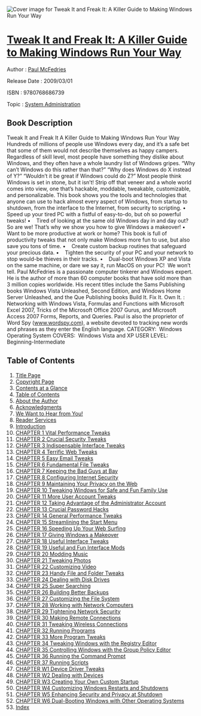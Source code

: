![Cover image for Tweak It and Freak It: A Killer Guide to Making Windows Run Your Way](https://imgdetail.ebookreading.net/cover/cover/system_admin/EB9780768686739.jpg)

[Tweak It and Freak It: A Killer Guide to Making Windows Run Your Way](https://ebookreading.net/view/book/Tweak+It+and+Freak+It%3A+A+Killer+Guide+to+Making+Windows+Run+Your+Way-EB9780768686739_1.html "Tweak It and Freak It: A Killer Guide to Making Windows Run Your Way")
====================================================================================================================

Author : [Paul McFedries](https://ebookreading.net/search/author/Paul+McFedries)

Release Date : 2009/03/01

ISBN : 9780768686739

Topic : [System Administration](https://ebookreading.net/search/category/system-administration)

Book Description
-----------------

Tweak It and Freak It
A Killer Guide to Making Windows Run Your Way
Hundreds of millions of people use Windows every day, and it’s a safe bet that some of them would not describe themselves as happy campers.  Regardless of skill level, most people have something they dislike about Windows, and they often have a whole laundry list of Windows gripes. “Why can’t Windows do this rather than that?” “Why does Windows do X instead of Y?” “Wouldn’t it be great if Windows could do Z?”
Most people think Windows is set in stone, but it isn’t! Strip off that veneer and a whole world comes into view, one that’s hackable, moddable, tweakable, customizable, and personalizable. This book shows you the tools and technologies that anyone can use to hack almost every aspect of Windows, from startup to shutdown, from the interface to the Internet, from security to scripting.
•    Speed up your tired PC with a fistful of easy-to-do, but oh so powerful tweaks!
•    Tired of looking at the same old Windows day in and day out? So are we! That’s why we show you how to give Windows a makeover!
•    Want to be more productive at work or home? This book is full of productivity tweaks that not only make Windows more fun to use, but also save you tons of time.
•    Create custom backup routines that safeguard your precious data.
•    Tighten the security of your PC and your network to stop would-be thieves in their tracks.
•    Dual-boot Windows XP and Vista on the same machine, or dare we say it, run MacOS on your PC!  We won’t tell.
Paul McFedries is a passionate computer tinkerer and Windows expert. He is the author of more than 60 computer books that have sold more than 3 million copies worldwide. His recent titles include the Sams Publishing books Windows Vista Unleashed, Second Edition, and Windows Home Server Unleashed, and the Que Publishing books Build It. Fix It. Own It. :  Networking with Windows Vista, Formulas and Functions with Microsoft Excel 2007, Tricks of the Microsoft Office 2007 Gurus, and Microsoft Access 2007 Forms, Reports, and Queries. Paul is also the proprietor of Word Spy (www.wordspy.com), a website devoted to tracking new words and phrases as they enter the English language.
CATEGORY:  Windows Operating System
COVERS:  Windows Vista and XP
USER LEVEL:  Beginning-Intermediate
              
Table of Contents
-----------------

1. [Title Page](https://ebookreading.net/view/book/Tweak+It+and+Freak+It%3A+A+Killer+Guide+to+Making+Windows+Run+Your+Way-EB9780768686739_2.html#title)
1. [Copyright Page](https://ebookreading.net/view/book/Tweak+It+and+Freak+It%3A+A+Killer+Guide+to+Making+Windows+Run+Your+Way-EB9780768686739_2.html#copy)
1. [Contents at a Glance](https://ebookreading.net/view/book/Tweak+It+and+Freak+It%3A+A+Killer+Guide+to+Making+Windows+Run+Your+Way-EB9780768686739_3.html)
1. [Table of Contents](https://ebookreading.net/view/book/Tweak+It+and+Freak+It%3A+A+Killer+Guide+to+Making+Windows+Run+Your+Way-EB9780768686739_4.html)
1. [About the Author](https://ebookreading.net/view/book/Tweak+It+and+Freak+It%3A+A+Killer+Guide+to+Making+Windows+Run+Your+Way-EB9780768686739_5.html)
1. [Acknowledgments](https://ebookreading.net/view/book/Tweak+It+and+Freak+It%3A+A+Killer+Guide+to+Making+Windows+Run+Your+Way-EB9780768686739_6.html)
1. [We Want to Hear from You!](https://ebookreading.net/view/book/Tweak+It+and+Freak+It%3A+A+Killer+Guide+to+Making+Windows+Run+Your+Way-EB9780768686739_7.html)
1. [Reader Services](https://ebookreading.net/view/book/Tweak+It+and+Freak+It%3A+A+Killer+Guide+to+Making+Windows+Run+Your+Way-EB9780768686739_8.html)
1. [Introduction](https://ebookreading.net/view/book/Tweak+It+and+Freak+It%3A+A+Killer+Guide+to+Making+Windows+Run+Your+Way-EB9780768686739_9.html)
1. [CHAPTER 1 Vital Performance Tweaks](https://ebookreading.net/view/book/Tweak+It+and+Freak+It%3A+A+Killer+Guide+to+Making+Windows+Run+Your+Way-EB9780768686739_10.html)
1. [CHAPTER 2 Crucial Security Tweaks](https://ebookreading.net/view/book/Tweak+It+and+Freak+It%3A+A+Killer+Guide+to+Making+Windows+Run+Your+Way-EB9780768686739_11.html)
1. [CHAPTER 3 Indispensable Interface Tweaks](https://ebookreading.net/view/book/Tweak+It+and+Freak+It%3A+A+Killer+Guide+to+Making+Windows+Run+Your+Way-EB9780768686739_12.html)
1. [CHAPTER 4 Terrific Web Tweaks](https://ebookreading.net/view/book/Tweak+It+and+Freak+It%3A+A+Killer+Guide+to+Making+Windows+Run+Your+Way-EB9780768686739_13.html)
1. [CHAPTER 5 Easy Email Tweaks](https://ebookreading.net/view/book/Tweak+It+and+Freak+It%3A+A+Killer+Guide+to+Making+Windows+Run+Your+Way-EB9780768686739_14.html)
1. [CHAPTER 6 Fundamental File Tweaks](https://ebookreading.net/view/book/Tweak+It+and+Freak+It%3A+A+Killer+Guide+to+Making+Windows+Run+Your+Way-EB9780768686739_15.html)
1. [CHAPTER 7 Keeping the Bad Guys at Bay](https://ebookreading.net/view/book/Tweak+It+and+Freak+It%3A+A+Killer+Guide+to+Making+Windows+Run+Your+Way-EB9780768686739_16.html)
1. [CHAPTER 8 Configuring Internet Security](https://ebookreading.net/view/book/Tweak+It+and+Freak+It%3A+A+Killer+Guide+to+Making+Windows+Run+Your+Way-EB9780768686739_17.html)
1. [CHAPTER 9 Maintaining Your Privacy on the Web](https://ebookreading.net/view/book/Tweak+It+and+Freak+It%3A+A+Killer+Guide+to+Making+Windows+Run+Your+Way-EB9780768686739_18.html)
1. [CHAPTER 10 Tweaking Windows for Safe and Fun Family Use](https://ebookreading.net/view/book/Tweak+It+and+Freak+It%3A+A+Killer+Guide+to+Making+Windows+Run+Your+Way-EB9780768686739_19.html)
1. [CHAPTER 11 More User Account Tweaks](https://ebookreading.net/view/book/Tweak+It+and+Freak+It%3A+A+Killer+Guide+to+Making+Windows+Run+Your+Way-EB9780768686739_20.html)
1. [CHAPTER 12 Taking Advantage of the Administrator Account](https://ebookreading.net/view/book/Tweak+It+and+Freak+It%3A+A+Killer+Guide+to+Making+Windows+Run+Your+Way-EB9780768686739_21.html)
1. [CHAPTER 13 Crucial Password Hacks](https://ebookreading.net/view/book/Tweak+It+and+Freak+It%3A+A+Killer+Guide+to+Making+Windows+Run+Your+Way-EB9780768686739_22.html)
1. [CHAPTER 14 General Performance Tweaks](https://ebookreading.net/view/book/Tweak+It+and+Freak+It%3A+A+Killer+Guide+to+Making+Windows+Run+Your+Way-EB9780768686739_23.html)
1. [CHAPTER 15 Streamlining the Start Menu](https://ebookreading.net/view/book/Tweak+It+and+Freak+It%3A+A+Killer+Guide+to+Making+Windows+Run+Your+Way-EB9780768686739_24.html)
1. [CHAPTER 16 Speeding Up Your Web Surfing](https://ebookreading.net/view/book/Tweak+It+and+Freak+It%3A+A+Killer+Guide+to+Making+Windows+Run+Your+Way-EB9780768686739_25.html)
1. [CHAPTER 17 Giving Windows a Makeover](https://ebookreading.net/view/book/Tweak+It+and+Freak+It%3A+A+Killer+Guide+to+Making+Windows+Run+Your+Way-EB9780768686739_26.html)
1. [CHAPTER 18 Useful Interface Tweaks](https://ebookreading.net/view/book/Tweak+It+and+Freak+It%3A+A+Killer+Guide+to+Making+Windows+Run+Your+Way-EB9780768686739_27.html)
1. [CHAPTER 19 Useful and Fun Interface Mods](https://ebookreading.net/view/book/Tweak+It+and+Freak+It%3A+A+Killer+Guide+to+Making+Windows+Run+Your+Way-EB9780768686739_28.html)
1. [CHAPTER 20 Modding Music](https://ebookreading.net/view/book/Tweak+It+and+Freak+It%3A+A+Killer+Guide+to+Making+Windows+Run+Your+Way-EB9780768686739_29.html)
1. [CHAPTER 21 Tweaking Photos](https://ebookreading.net/view/book/Tweak+It+and+Freak+It%3A+A+Killer+Guide+to+Making+Windows+Run+Your+Way-EB9780768686739_30.html)
1. [CHAPTER 22 Customizing Video](https://ebookreading.net/view/book/Tweak+It+and+Freak+It%3A+A+Killer+Guide+to+Making+Windows+Run+Your+Way-EB9780768686739_31.html)
1. [CHAPTER 23 Handy File and Folder Tweaks](https://ebookreading.net/view/book/Tweak+It+and+Freak+It%3A+A+Killer+Guide+to+Making+Windows+Run+Your+Way-EB9780768686739_32.html)
1. [CHAPTER 24 Dealing with Disk Drives](https://ebookreading.net/view/book/Tweak+It+and+Freak+It%3A+A+Killer+Guide+to+Making+Windows+Run+Your+Way-EB9780768686739_33.html)
1. [CHAPTER 25 Super Searching](https://ebookreading.net/view/book/Tweak+It+and+Freak+It%3A+A+Killer+Guide+to+Making+Windows+Run+Your+Way-EB9780768686739_34.html)
1. [CHAPTER 26 Building Better Backups](https://ebookreading.net/view/book/Tweak+It+and+Freak+It%3A+A+Killer+Guide+to+Making+Windows+Run+Your+Way-EB9780768686739_35.html)
1. [CHAPTER 27 Customizing the File System](https://ebookreading.net/view/book/Tweak+It+and+Freak+It%3A+A+Killer+Guide+to+Making+Windows+Run+Your+Way-EB9780768686739_36.html)
1. [CHAPTER 28 Working with Network Computers](https://ebookreading.net/view/book/Tweak+It+and+Freak+It%3A+A+Killer+Guide+to+Making+Windows+Run+Your+Way-EB9780768686739_37.html)
1. [CHAPTER 29 Tightening Network Security](https://ebookreading.net/view/book/Tweak+It+and+Freak+It%3A+A+Killer+Guide+to+Making+Windows+Run+Your+Way-EB9780768686739_38.html)
1. [CHAPTER 30 Making Remote Connections](https://ebookreading.net/view/book/Tweak+It+and+Freak+It%3A+A+Killer+Guide+to+Making+Windows+Run+Your+Way-EB9780768686739_39.html)
1. [CHAPTER 31 Tweaking Wireless Connections](https://ebookreading.net/view/book/Tweak+It+and+Freak+It%3A+A+Killer+Guide+to+Making+Windows+Run+Your+Way-EB9780768686739_40.html)
1. [CHAPTER 32 Running Programs](https://ebookreading.net/view/book/Tweak+It+and+Freak+It%3A+A+Killer+Guide+to+Making+Windows+Run+Your+Way-EB9780768686739_41.html)
1. [CHAPTER 33 More Program Tweaks](https://ebookreading.net/view/book/Tweak+It+and+Freak+It%3A+A+Killer+Guide+to+Making+Windows+Run+Your+Way-EB9780768686739_42.html)
1. [CHAPTER 34 Tweaking Windows with the Registry Editor](https://ebookreading.net/view/book/Tweak+It+and+Freak+It%3A+A+Killer+Guide+to+Making+Windows+Run+Your+Way-EB9780768686739_43.html)
1. [CHAPTER 35 Controlling Windows with the Group Policy Editor](https://ebookreading.net/view/book/Tweak+It+and+Freak+It%3A+A+Killer+Guide+to+Making+Windows+Run+Your+Way-EB9780768686739_44.html)
1. [CHAPTER 36 Running the Command Prompt](https://ebookreading.net/view/book/Tweak+It+and+Freak+It%3A+A+Killer+Guide+to+Making+Windows+Run+Your+Way-EB9780768686739_45.html)
1. [CHAPTER 37 Running Scripts](https://ebookreading.net/view/book/Tweak+It+and+Freak+It%3A+A+Killer+Guide+to+Making+Windows+Run+Your+Way-EB9780768686739_46.html)
1. [CHAPTER W1 Device Driver Tweaks](https://ebookreading.net/view/book/Tweak+It+and+Freak+It%3A+A+Killer+Guide+to+Making+Windows+Run+Your+Way-EB9780768686739_47.html)
1. [CHAPTER W2 Dealing with Devices](https://ebookreading.net/view/book/Tweak+It+and+Freak+It%3A+A+Killer+Guide+to+Making+Windows+Run+Your+Way-EB9780768686739_48.html)
1. [CHAPTER W3 Creating Your Own Custom Startup](https://ebookreading.net/view/book/Tweak+It+and+Freak+It%3A+A+Killer+Guide+to+Making+Windows+Run+Your+Way-EB9780768686739_49.html)
1. [CHAPTER W4 Customizing Windows Restarts and Shutdowns](https://ebookreading.net/view/book/Tweak+It+and+Freak+It%3A+A+Killer+Guide+to+Making+Windows+Run+Your+Way-EB9780768686739_50.html)
1. [CHAPTER W5 Enhancing Security and Privacy at Shutdown](https://ebookreading.net/view/book/Tweak+It+and+Freak+It%3A+A+Killer+Guide+to+Making+Windows+Run+Your+Way-EB9780768686739_51.html)
1. [CHAPTER W6 Dual-Booting Windows with Other Operating Systems](https://ebookreading.net/view/book/Tweak+It+and+Freak+It%3A+A+Killer+Guide+to+Making+Windows+Run+Your+Way-EB9780768686739_52.html)
1. [Index](https://ebookreading.net/view/book/Tweak+It+and+Freak+It%3A+A+Killer+Guide+to+Making+Windows+Run+Your+Way-EB9780768686739_53.html)
